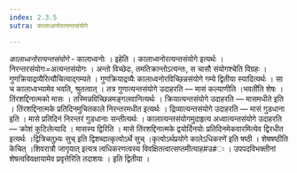 ```yaml
---
index: 2.3.5
sutra: कालाध्वनोरत्यन्तसंयोगे

---
```

_कालाध्वनोरत्यन्तसंयोगे_ - कालाध्वनोः । इहेति । कालाध्वनोरत्यन्तसंयोगे इत्यर्थः । निरन्तरसंयोगः=अत्यन्तसंयोगः । अन्तो विच्छेदः, तमतिक्रान्तोऽत्यन्तः, स चासौ संयोगश्चेति विग्रहः । गुणक्रियाद्रव्यैरित्यौचित्याद्गम्यते । गुणक्रियाद्रव्यैः कालाध्वनोरविच्छिन्नसंयोगे गम्ये द्वितीया स्यादित्यर्थः । सा च कालाध्वभ्यामेव भवति, श्रुतत्वात् । तत्र गुणात्यन्तसंयोगे उदाहरति — मासं कल्याणीति ।भवती॑ति शेषः । तिंरशद्दिनात्मको मासः । तस्मिन्नविच्छिन्नमङ्गलवानित्यर्थः । क्रियात्यन्तसंयोगे उदाहरति — मासमधीते इति । तिंरशद्दिनात्मके प्रतिदिनमुचितकाले निरन्तरमधीत इत्यर्थः । द्रिव्यात्यन्तसंयोगे उदाहरति — मासं गुडधाना इति । मासे प्रतिदिनं निरन्तरं गुडधानाः सन्तीत्यर्थः । कालात्यन्तसंयोगमुदाहृत्य अध्वात्यन्तसंयोगे उदाहरति — क्रोशं कुटिलेत्यादि । मासस्य द्विरिति । मासे तिंरशद्दिनात्मके द्वयोर्दिनयोः प्रतिदिनमेकवारमित्येव द्विरधीत इत्यर्थः ।द्वित्रिचतुभ्र्यः सुच् इति द्विशब्दात्कृत्वोऽर्थे सुच् ।कृत्वोऽर्थप्रयोगे कालेऽधिकरणे॑ इति षष्ठी । शेषषष्ठीति केचित् ।शिवरात्रौ जागृयात् इत्यत्र त्वधिकरणत्वस्य विवक्षितत्वात्सप्तमीत्याह#उ#ः । उपपदविभक्तीनां शेषत्वविवक्षायामेव प्रवृत्तेरिति तदाशयः । इति द्वितीया ।